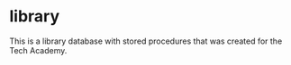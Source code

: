 # library

This is a library database with stored procedures that was created for the Tech Academy.
